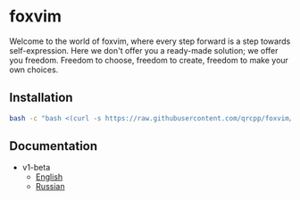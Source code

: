 # foxvim

Welcome to the world of foxvim, where every step forward is a step towards self-expression. Here we don't offer you a ready-made solution; we offer you freedom. Freedom to choose, freedom to create, freedom to make your own choices.

## Installation
```bash
bash -c "bash <(curl -s https://raw.githubusercontent.com/qrcpp/foxvim/main/install)"
```

## Documentation
- v1-beta
  - [English](https://github.com/qrcpp/foxvim/blob/main/v1-beta/en.md)
  - [Russian](https://github.com/qrcpp/foxvim/blob/main/v1-beta/ru.md)
